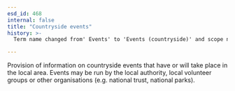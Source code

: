 ```yaml
---
esd_id: 468
internal: false
title: "Countryside events"
history: >-
  Term name changed from' Events' to 'Events (countryside)' and scope notes added in version 2.02. Term name changed from 'Events (countryside)' to 'Countryside - events' in version 3.00. Name changed to 'Countryside events' in version 4.00.

---
```


Provision of information on countryside events that have or will take place in the local area.  Events may be run by the local authority, local volunteer groups or other organisations (e.g. national trust, national parks).

